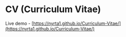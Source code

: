 # CV (Curriculum Vitae)
Live demo - [https://nyrta1.github.io/Curriculum-Vitae/](https://nyrta1.github.io/Curriculum-Vitae/)
